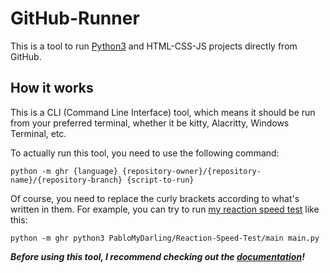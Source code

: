 # GitHub-Runner
This is a tool to run [Python3](https://www.python.org) and HTML-CSS-JS projects directly from GitHub.

## How it works
This is a CLI (Command Line Interface) tool, which means it should be run from your preferred terminal, whether it be kitty, Alacritty, Windows Terminal, etc.  

To actually run this tool, you need to use the following command:  
```
python -m ghr {language} {repository-owner}/{repository-name}/{repository-branch} {script-to-run}
```
Of course, you need to replace the curly brackets according to what's written in them. For example, you can try to run [my reaction speed test](https://github.com/PabloMyDarling/Reaction-Speed-Test) like this:
```
python -m ghr python3 PabloMyDarling/Reaction-Speed-Test/main main.py
```

***Before using this tool, I recommend checking out the [documentation](https://github.com/PabloMyDarling/GitHub-Runner/wiki)!***
